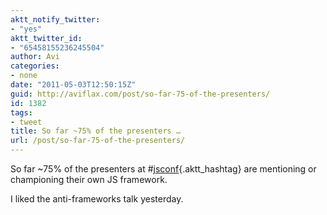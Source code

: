 ```yaml
---
aktt_notify_twitter:
- "yes"
aktt_twitter_id:
- "65458155236245504"
author: Avi
categories:
- none
date: "2011-05-03T12:50:15Z"
guid: http://aviflax.com/post/so-far-75-of-the-presenters/
id: 1382
tags:
- tweet
title: So far ~75% of the presenters …
url: /post/so-far-75-of-the-presenters/
---
```

So far ~75% of the presenters at #[jsconf](http://search.twitter.com/search?q=%23jsconf){.aktt_hashtag} are mentioning or championing their own JS framework.

I liked the anti-frameworks talk yesterday.